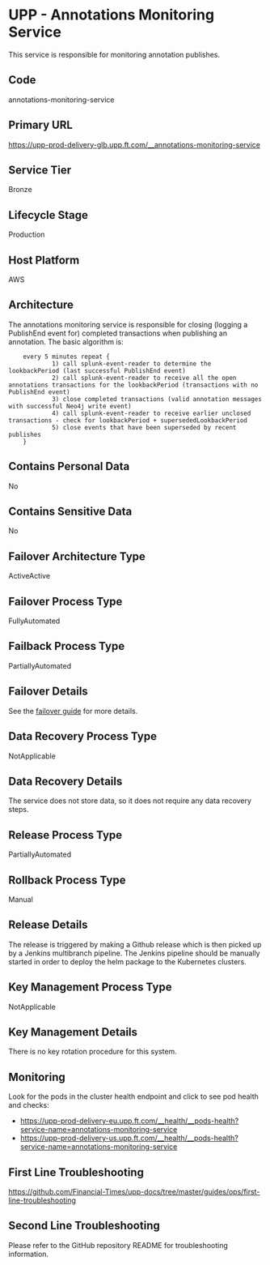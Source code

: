 # UPP - Annotations Monitoring Service

This service is responsible for monitoring annotation publishes.

## Code

annotations-monitoring-service

## Primary URL

<https://upp-prod-delivery-glb.upp.ft.com/__annotations-monitoring-service>

## Service Tier

Bronze

## Lifecycle Stage

Production

## Host Platform

AWS

## Architecture

The annotations monitoring service is responsible for closing (logging a PublishEnd event for) completed transactions when publishing an annotation.
The basic algorithm is:

        every 5 minutes repeat {
                1) call splunk-event-reader to determine the lookbackPeriod (last successful PublishEnd event)
                2) call splunk-event-reader to receive all the open annotations transactions for the lookbackPeriod (transactions with no PublishEnd event)
                3) close completed transactions (valid annotation messages with successful Neo4j write event)
                4) call splunk-event-reader to receive earlier unclosed transactions - check for lookbackPeriod + supersededLookbackPeriod
                5) close events that have been superseded by recent publishes
        }

## Contains Personal Data

No

## Contains Sensitive Data

No

## Failover Architecture Type

ActiveActive

## Failover Process Type

FullyAutomated

## Failback Process Type

PartiallyAutomated

## Failover Details

See the [failover guide](https://github.com/Financial-Times/upp-docs/tree/master/failover-guides/delivery-cluster) for more details.

## Data Recovery Process Type

NotApplicable

## Data Recovery Details

The service does not store data, so it does not require any data recovery steps.

## Release Process Type

PartiallyAutomated

## Rollback Process Type

Manual

## Release Details

The release is triggered by making a Github release which is then picked up by a Jenkins multibranch pipeline. The Jenkins pipeline should be manually started in order to deploy the helm package to the Kubernetes clusters.

## Key Management Process Type

NotApplicable

## Key Management Details

There is no key rotation procedure for this system.

## Monitoring

Look for the pods in the cluster health endpoint and click to see pod health and checks:
- <https://upp-prod-delivery-eu.upp.ft.com/__health/__pods-health?service-name=annotations-monitoring-service>
- <https://upp-prod-delivery-us.upp.ft.com/__health/__pods-health?service-name=annotations-monitoring-service>

## First Line Troubleshooting

<https://github.com/Financial-Times/upp-docs/tree/master/guides/ops/first-line-troubleshooting>

## Second Line Troubleshooting

Please refer to the GitHub repository README for troubleshooting information.
